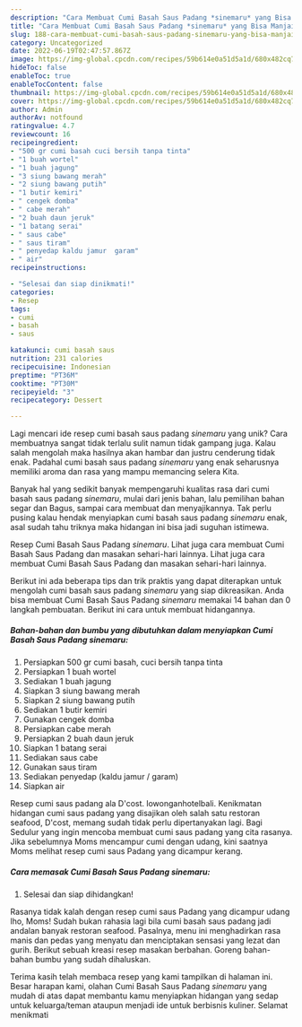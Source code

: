 ```yaml
---
description: "Cara Membuat Cumi Basah Saus Padang *sinemaru* yang Bisa Manjain Lidah"
title: "Cara Membuat Cumi Basah Saus Padang *sinemaru* yang Bisa Manjain Lidah"
slug: 188-cara-membuat-cumi-basah-saus-padang-sinemaru-yang-bisa-manjain-lidah
category: Uncategorized
date: 2022-06-19T02:47:57.867Z
image: https://img-global.cpcdn.com/recipes/59b614e0a51d5a1d/680x482cq70/cumi-basah-saus-padang-sinemaru-foto-resep-utama.jpg
hideToc: false
enableToc: true
enableTocContent: false
thumbnail: https://img-global.cpcdn.com/recipes/59b614e0a51d5a1d/680x482cq70/cumi-basah-saus-padang-sinemaru-foto-resep-utama.jpg
cover: https://img-global.cpcdn.com/recipes/59b614e0a51d5a1d/680x482cq70/cumi-basah-saus-padang-sinemaru-foto-resep-utama.jpg
author: Admin
authorAv: notfound
ratingvalue: 4.7
reviewcount: 16
recipeingredient:
- "500 gr cumi basah cuci bersih tanpa tinta"
- "1 buah wortel"
- "1 buah jagung"
- "3 siung bawang merah"
- "2 siung bawang putih"
- "1 butir kemiri"
- " cengek domba"
- " cabe merah"
- "2 buah daun jeruk"
- "1 batang serai"
- " saus cabe"
- " saus tiram"
- " penyedap kaldu jamur  garam"
- " air"
recipeinstructions:

- "Selesai dan siap dinikmati!"
categories:
- Resep
tags:
- cumi
- basah
- saus

katakunci: cumi basah saus 
nutrition: 231 calories
recipecuisine: Indonesian
preptime: "PT36M"
cooktime: "PT30M"
recipeyield: "3"
recipecategory: Dessert

---
```





Lagi mencari ide resep cumi basah saus padang *sinemaru* yang unik? Cara membuatnya sangat tidak terlalu sulit namun tidak gampang juga. Kalau salah mengolah maka hasilnya akan hambar dan justru cenderung tidak enak. Padahal cumi basah saus padang *sinemaru* yang enak seharusnya memiliki aroma dan rasa yang mampu memancing selera Kita.





Banyak hal yang sedikit banyak mempengaruhi kualitas rasa dari cumi basah saus padang *sinemaru*, mulai dari jenis bahan, lalu pemilihan bahan segar dan Bagus, sampai cara membuat dan menyajikannya. Tak perlu pusing kalau hendak menyiapkan cumi basah saus padang *sinemaru* enak,      asal sudah tahu triknya maka hidangan ini bisa jadi suguhan istimewa.














Resep Cumi Basah Saus Padang *sinemaru*. Lihat juga cara membuat Cumi Basah Saus Padang dan masakan sehari-hari lainnya. Lihat juga cara membuat Cumi Basah Saus Padang dan masakan sehari-hari lainnya.






Berikut ini ada beberapa tips dan trik praktis yang dapat diterapkan untuk mengolah cumi basah saus padang *sinemaru* yang siap dikreasikan. Anda bisa membuat Cumi Basah Saus Padang *sinemaru* memakai 14 bahan dan 0 langkah pembuatan. Berikut ini cara untuk membuat hidangannya.

<!--inarticleads1-->

##### Bahan-bahan dan bumbu yang dibutuhkan dalam menyiapkan Cumi Basah Saus Padang *sinemaru*:

1. Persiapkan 500 gr cumi basah, cuci bersih tanpa tinta
1. Persiapkan 1 buah wortel
1. Sediakan 1 buah jagung
1. Siapkan 3 siung bawang merah
1. Siapkan 2 siung bawang putih
1. Sediakan 1 butir kemiri
1. Gunakan  cengek domba
1. Persiapkan  cabe merah
1. Persiapkan 2 buah daun jeruk
1. Siapkan 1 batang serai
1. Sediakan  saus cabe
1. Gunakan  saus tiram
1. Sediakan  penyedap (kaldu jamur / garam)
1. Siapkan  air


Resep cumi saus padang ala D&#39;cost. lowonganhotelbali. Kenikmatan hidangan cumi saus padang yang disajikan oleh salah satu restoran seafood, D&#39;cost, memang sudah tidak perlu dipertanyakan lagi. Bagi Sedulur yang ingin mencoba membuat cumi saus padang yang cita rasanya. Jika sebelumnya Moms mencampur cumi dengan udang, kini saatnya Moms melihat resep cumi saus Padang yang dicampur kerang. 

<!--inarticleads2-->

##### Cara memasak Cumi Basah Saus Padang *sinemaru*:


1. Selesai dan siap dihidangkan!

Rasanya tidak kalah dengan resep cumi saus Padang yang dicampur udang lho, Moms! Sudah bukan rahasia lagi bila cumi basah saus padang jadi andalan banyak restoran seafood. Pasalnya, menu ini menghadirkan rasa manis dan pedas yang menyatu dan menciptakan sensasi yang lezat dan gurih. Berikut sebuah kreasi resep masakan berbahan. Goreng bahan-bahan bumbu yang sudah dihaluskan. 

Terima kasih telah membaca resep yang kami tampilkan di halaman ini. Besar harapan kami, olahan Cumi Basah Saus Padang *sinemaru* yang mudah di atas dapat membantu kamu menyiapkan hidangan yang sedap untuk keluarga/teman ataupun menjadi ide untuk berbisnis kuliner. Selamat menikmati
